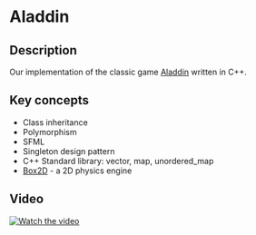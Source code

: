 # Aladdin
## Description
Our implementation of the classic game [Aladdin](https://en.wikipedia.org/wiki/Disney%27s_Aladdin_(Virgin_Games_video_game)) written in C++.

## Key concepts
* Class inheritance
* Polymorphism
* SFML
* Singleton design pattern
* C++ Standard library: vector, map, unordered_map
* [Box2D](https://box2d.org/) - a 2D physics engine

## Video
[![Watch the video](https://img.youtube.com/vi/VKs7B0gdXKk/hqdefault.jpg)](https://www.youtube.com/watch?v=VKs7B0gdXKk)
